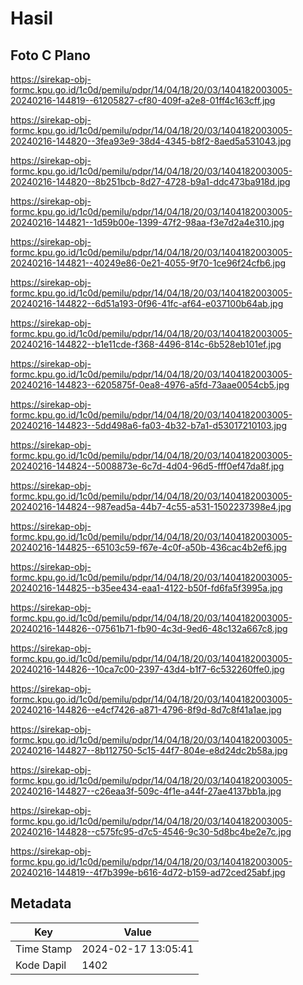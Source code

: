 # Hasil

## Foto C Plano

https://sirekap-obj-formc.kpu.go.id/1c0d/pemilu/pdpr/14/04/18/20/03/1404182003005-20240216-144819--61205827-cf80-409f-a2e8-01ff4c163cff.jpg

https://sirekap-obj-formc.kpu.go.id/1c0d/pemilu/pdpr/14/04/18/20/03/1404182003005-20240216-144820--3fea93e9-38d4-4345-b8f2-8aed5a531043.jpg

https://sirekap-obj-formc.kpu.go.id/1c0d/pemilu/pdpr/14/04/18/20/03/1404182003005-20240216-144820--8b251bcb-8d27-4728-b9a1-ddc473ba918d.jpg

https://sirekap-obj-formc.kpu.go.id/1c0d/pemilu/pdpr/14/04/18/20/03/1404182003005-20240216-144821--1d59b00e-1399-47f2-98aa-f3e7d2a4e310.jpg

https://sirekap-obj-formc.kpu.go.id/1c0d/pemilu/pdpr/14/04/18/20/03/1404182003005-20240216-144821--40249e86-0e21-4055-9f70-1ce96f24cfb6.jpg

https://sirekap-obj-formc.kpu.go.id/1c0d/pemilu/pdpr/14/04/18/20/03/1404182003005-20240216-144822--6d51a193-0f96-41fc-af64-e037100b64ab.jpg

https://sirekap-obj-formc.kpu.go.id/1c0d/pemilu/pdpr/14/04/18/20/03/1404182003005-20240216-144822--b1e11cde-f368-4496-814c-6b528eb101ef.jpg

https://sirekap-obj-formc.kpu.go.id/1c0d/pemilu/pdpr/14/04/18/20/03/1404182003005-20240216-144823--6205875f-0ea8-4976-a5fd-73aae0054cb5.jpg

https://sirekap-obj-formc.kpu.go.id/1c0d/pemilu/pdpr/14/04/18/20/03/1404182003005-20240216-144823--5dd498a6-fa03-4b32-b7a1-d53017210103.jpg

https://sirekap-obj-formc.kpu.go.id/1c0d/pemilu/pdpr/14/04/18/20/03/1404182003005-20240216-144824--5008873e-6c7d-4d04-96d5-fff0ef47da8f.jpg

https://sirekap-obj-formc.kpu.go.id/1c0d/pemilu/pdpr/14/04/18/20/03/1404182003005-20240216-144824--987ead5a-44b7-4c55-a531-1502237398e4.jpg

https://sirekap-obj-formc.kpu.go.id/1c0d/pemilu/pdpr/14/04/18/20/03/1404182003005-20240216-144825--65103c59-f67e-4c0f-a50b-436cac4b2ef6.jpg

https://sirekap-obj-formc.kpu.go.id/1c0d/pemilu/pdpr/14/04/18/20/03/1404182003005-20240216-144825--b35ee434-eaa1-4122-b50f-fd6fa5f3995a.jpg

https://sirekap-obj-formc.kpu.go.id/1c0d/pemilu/pdpr/14/04/18/20/03/1404182003005-20240216-144826--07561b71-fb90-4c3d-9ed6-48c132a667c8.jpg

https://sirekap-obj-formc.kpu.go.id/1c0d/pemilu/pdpr/14/04/18/20/03/1404182003005-20240216-144826--10ca7c00-2397-43d4-b1f7-6c532260ffe0.jpg

https://sirekap-obj-formc.kpu.go.id/1c0d/pemilu/pdpr/14/04/18/20/03/1404182003005-20240216-144826--e4cf7426-a871-4796-8f9d-8d7c8f41a1ae.jpg

https://sirekap-obj-formc.kpu.go.id/1c0d/pemilu/pdpr/14/04/18/20/03/1404182003005-20240216-144827--8b112750-5c15-44f7-804e-e8d24dc2b58a.jpg

https://sirekap-obj-formc.kpu.go.id/1c0d/pemilu/pdpr/14/04/18/20/03/1404182003005-20240216-144827--c26eaa3f-509c-4f1e-a44f-27ae4137bb1a.jpg

https://sirekap-obj-formc.kpu.go.id/1c0d/pemilu/pdpr/14/04/18/20/03/1404182003005-20240216-144828--c575fc95-d7c5-4546-9c30-5d8bc4be2e7c.jpg

https://sirekap-obj-formc.kpu.go.id/1c0d/pemilu/pdpr/14/04/18/20/03/1404182003005-20240216-144819--4f7b399e-b616-4d72-b159-ad72ced25abf.jpg


## Metadata

| Key        | Value               |
| ---------- | ------------------- |
| Time Stamp | 2024-02-17 13:05:41 |
| Kode Dapil | 1402                |



